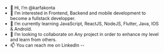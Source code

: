 - 👋 Hi, I’m @karfakonta
- 👀 I’m interested in Frontend, Backend and mobile development to become a fullstack developper.
- 🌱 I’m currently learning JavaScript, ReactJS, NodeJS, Flutter, Java, IOS & Androïd.
- 💞️ I’m looking to collaborate on Any project in order to enhance my level and learn from others.
- 📫 You can reach me on LinkedIn -- 

<!---
karfakonta/karfakonta is a ✨ special ✨ repository because its `README.md` (this file) appears on your GitHub profile.
You can click the Preview link to take a look at your changes.
--->
